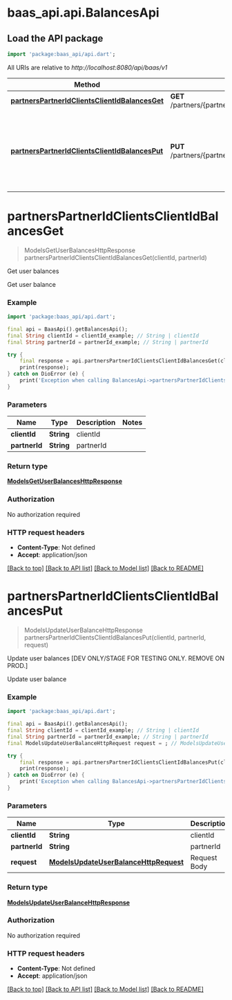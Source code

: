 # baas_api.api.BalancesApi

## Load the API package
```dart
import 'package:baas_api/api.dart';
```

All URIs are relative to *http://localhost:8080/api/baas/v1*

Method | HTTP request | Description
------------- | ------------- | -------------
[**partnersPartnerIdClientsClientIdBalancesGet**](BalancesApi.md#partnerspartneridclientsclientidbalancesget) | **GET** /partners/{partnerId}/clients/{clientId}/balances | Get user balances
[**partnersPartnerIdClientsClientIdBalancesPut**](BalancesApi.md#partnerspartneridclientsclientidbalancesput) | **PUT** /partners/{partnerId}/clients/{clientId}/balances | Update user balances [DEV ONLY/STAGE FOR TESTING ONLY. REMOVE ON PROD.]


# **partnersPartnerIdClientsClientIdBalancesGet**
> ModelsGetUserBalancesHttpResponse partnersPartnerIdClientsClientIdBalancesGet(clientId, partnerId)

Get user balances

Get user balance

### Example
```dart
import 'package:baas_api/api.dart';

final api = BaasApi().getBalancesApi();
final String clientId = clientId_example; // String | clientId
final String partnerId = partnerId_example; // String | partnerId

try {
    final response = api.partnersPartnerIdClientsClientIdBalancesGet(clientId, partnerId);
    print(response);
} catch on DioError (e) {
    print('Exception when calling BalancesApi->partnersPartnerIdClientsClientIdBalancesGet: $e\n');
}
```

### Parameters

Name | Type | Description  | Notes
------------- | ------------- | ------------- | -------------
 **clientId** | **String**| clientId | 
 **partnerId** | **String**| partnerId | 

### Return type

[**ModelsGetUserBalancesHttpResponse**](ModelsGetUserBalancesHttpResponse.md)

### Authorization

No authorization required

### HTTP request headers

 - **Content-Type**: Not defined
 - **Accept**: application/json

[[Back to top]](#) [[Back to API list]](../README.md#documentation-for-api-endpoints) [[Back to Model list]](../README.md#documentation-for-models) [[Back to README]](../README.md)

# **partnersPartnerIdClientsClientIdBalancesPut**
> ModelsUpdateUserBalanceHttpResponse partnersPartnerIdClientsClientIdBalancesPut(clientId, partnerId, request)

Update user balances [DEV ONLY/STAGE FOR TESTING ONLY. REMOVE ON PROD.]

Update user balance

### Example
```dart
import 'package:baas_api/api.dart';

final api = BaasApi().getBalancesApi();
final String clientId = clientId_example; // String | clientId
final String partnerId = partnerId_example; // String | partnerId
final ModelsUpdateUserBalanceHttpRequest request = ; // ModelsUpdateUserBalanceHttpRequest | Request Body

try {
    final response = api.partnersPartnerIdClientsClientIdBalancesPut(clientId, partnerId, request);
    print(response);
} catch on DioError (e) {
    print('Exception when calling BalancesApi->partnersPartnerIdClientsClientIdBalancesPut: $e\n');
}
```

### Parameters

Name | Type | Description  | Notes
------------- | ------------- | ------------- | -------------
 **clientId** | **String**| clientId | 
 **partnerId** | **String**| partnerId | 
 **request** | [**ModelsUpdateUserBalanceHttpRequest**](ModelsUpdateUserBalanceHttpRequest.md)| Request Body | 

### Return type

[**ModelsUpdateUserBalanceHttpResponse**](ModelsUpdateUserBalanceHttpResponse.md)

### Authorization

No authorization required

### HTTP request headers

 - **Content-Type**: Not defined
 - **Accept**: application/json

[[Back to top]](#) [[Back to API list]](../README.md#documentation-for-api-endpoints) [[Back to Model list]](../README.md#documentation-for-models) [[Back to README]](../README.md)

